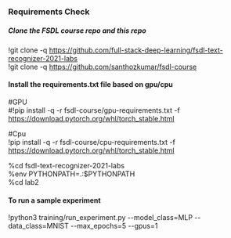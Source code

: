 ### Requirements Check 

##### Clone the FSDL course repo and this repo<br />
!git clone -q https://github.com/full-stack-deep-learning/fsdl-text-recognizer-2021-labs<br />
!git clone -q https://github.com/santhozkumar/fsdl-course<br />


#### Install the requirements.txt file based on gpu/cpu<br />
#GPU<br />
#!pip install -q -r fsdl-course/gpu-requirements.txt -f https://download.pytorch.org/whl/torch_stable.html<br />

#Cpu<br />
!pip install -q -r fsdl-course/cpu-requirements.txt -f https://download.pytorch.org/whl/torch_stable.html<br />


%cd fsdl-text-recognizer-2021-labs<br />
%env PYTHONPATH=.:$PYTHONPATH<br />
%cd lab2<br />




#### To run a sample experiment<br />
!python3 training/run_experiment.py --model_class=MLP --data_class=MNIST --max_epochs=5 --gpus=1<br />  




